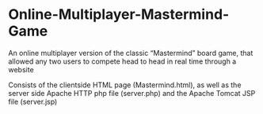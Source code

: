 # Online-Multiplayer-Mastermind-Game
An online multiplayer version of the classic “Mastermind” board game, that allowed any two users to compete head to head in real time through a website

Consists of the clientside HTML page (Mastermind.html), as well as the server side Apache HTTP php file (server.php) and the Apache Tomcat JSP file (server.jsp)

